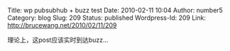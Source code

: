 Title: wp pubsubhub + buzz test
Date: 2010-02-11 10:04
Author: number5
Category: blog
Slug: 209
Status: published
Wordpress-Id: 209
Link: http://brucewang.net/2010/02/11/209

理论上，这post应该实时到达buzz...
